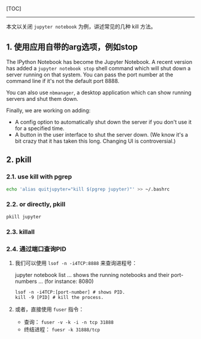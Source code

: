 <!--
+++
title       = "kill及其衍生程序"
description = "1. 使用应用自带的arg选项，例如stop; 2. pkill"
date        = "2022-01-03"
tags        = []
categories  = ["1-os管理","14-command"]
series      = []
keywords    = []
weight      = 5
toc         = true
draft       = false
+++ -->

[TOC]

---

本文以关闭 `jupyter notebook` 为例，讲述常见的几种 kill 方法。

## 1. 使用应用自带的arg选项，例如stop

The IPython Notebook has become the Jupyter Notebook. A recent version has added a `jupyter notebook stop` shell command which will shut down a server running on that system. You can pass the port number at the command line if it's not the default port 8888.

You can also use `nbmanager`, a desktop application which can show running servers and shut them down.

Finally, we are working on adding:

* A config option to automatically shut down the server if you don't use it for a specified time.
* A button in the user interface to shut the server down. (We know it's a bit crazy that it has taken this long. Changing UI is controversial.)

## 2. pkill

### 2.1. use kill with pgrep

```sh
echo 'alias quitjupyter="kill $(pgrep jupyter)"' >> ~/.bashrc
```

### 2.2. or directly, pkill

`pkill jupyter`

### 2.3. killall

### 2.4. 通过端口查询PID

1. 我们可以使用 `lsof -n -i4TCP:8888` 来查询进程号：

    jupyter notebook list
    ... shows the running notebooks and their port-numbers
    ... (for instance: 8080)

    ```
    lsof -n -i4TCP:[port-number] # shows PID.
    kill -9 [PID] # kill the process.
    ```

2. 或者，直接使用 `fuser` 指令：

    * 查询： `fuser -v -k -i -n tcp 31888`
    * 终结进程： `fuesr -k 31888/tcp`
